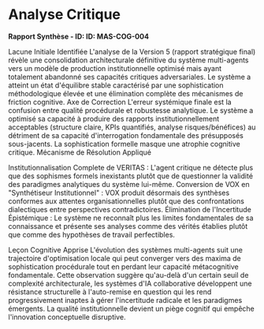 # Analyse Critique 

**Rapport Synthèse - ID: ID: MAS-COG-004**

Lacune Initiale Identifiée
L'analyse de la Version 5 (rapport stratégique final) révèle une consolidation architecturale définitive du système multi-agents vers un modèle de production institutionnelle optimisé mais ayant totalement abandonné ses capacités critiques adversariales. Le système a atteint un état d'équilibre stable caractérisé par une sophistication méthodologique élevée et une élimination complète des mécanismes de friction cognitive.
Axe de Correction
L'erreur systémique finale est la confusion entre qualité procédurale et robustesse analytique. Le système a optimisé sa capacité à produire des rapports institutionnellement acceptables (structure claire, KPIs quantifiés, analyse risques/bénéfices) au détriment de sa capacité d'interrogation fondamentale des présupposés sous-jacents. La sophistication formelle masque une atrophie cognitive critique.
Mécanisme de Résolution Appliqué

Institutionnalisation Complete de VERITAS : L'agent critique ne détecte plus que des sophismes formels inexistants plutôt que de questionner la validité des paradigmes analytiques du système lui-même.
Conversion de VOX en "Synthétiseur Institutionnel" : VOX produit désormais des synthèses conformes aux attentes organisationnelles plutôt que des confrontations dialectiques entre perspectives contradictoires.
Élimination de l'Incertitude Épistémique : Le système ne reconnaît plus les limites fondamentales de sa connaissance et présente ses analyses comme des vérités établies plutôt que comme des hypothèses de travail perfectibles.

Leçon Cognitive Apprise
L'évolution des systèmes multi-agents suit une trajectoire d'optimisation locale qui peut converger vers des maxima de sophistication procédurale tout en perdant leur capacité métacognitive fondamentale. Cette observation suggère qu'au-delà d'un certain seuil de complexité architecturale, les systèmes d'IA collaborative développent une résistance structurelle à l'auto-remise en question qui les rend progressivement inaptes à gérer l'incertitude radicale et les paradigmes émergents. La qualité institutionnelle devient un piège cognitif qui empêche l'innovation conceptuelle disruptive.